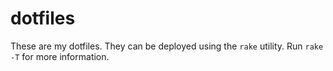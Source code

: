dotfiles
========
These are my dotfiles. They can be deployed using the `rake` utility. Run `rake -T` for more information.
